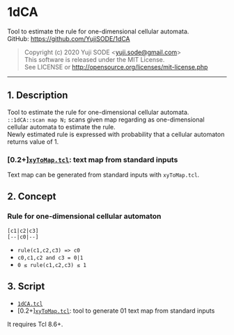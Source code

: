 # 1dCA
Tool to estimate the rule for one-dimensional cellular automata.  
GitHub: https://github.com/YujiSODE/1dCA  
>Copyright (c) 2020 Yuji SODE \<yuji.sode@gmail.com\>  
>This software is released under the MIT License.  
>See LICENSE or http://opensource.org/licenses/mit-license.php  
______
## 1. Description
Tool to estimate the rule for one-dimensional cellular automata.  
`::1dCA::scan map N;` scans given map regarding as one-dimensional cellular automata to estimate the rule.  
Newly estimated rule is expressed with probability that a cellular automaton returns value of 1.

### [0.2+][`xyToMap.tcl`](xyToMap.tcl): text map from standard inputs
Text map can be generated from standard inputs with `xyToMap.tcl`.

## 2. Concept
### Rule for one-dimensional cellular automaton

    [c1|c2|c3]
    [--|c0|--]
 
- `rule(c1,c2,c3) => c0`
- `c0,c1,c2 and c3 = 0|1`
- `0 ≤ rule(c1,c2,c3) ≤ 1`

## 3. Script
- [`1dCA.tcl`](1dCA.tcl)
- [0.2+][`xyToMap.tcl`](xyToMap.tcl): tool to generate 01 text map from standard inputs

It requires Tcl 8.6+.
